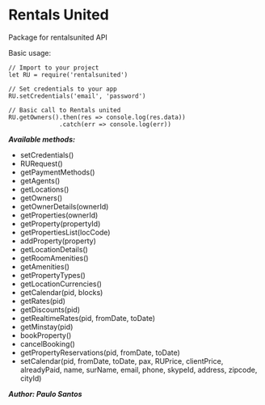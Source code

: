 # Rentals United
Package for rentalsunited API

Basic usage:
```
// Import to your project
let RU = require('rentalsunited')

// Set credentials to your app
RU.setCredentials('email', 'password')

// Basic call to Rentals united
RU.getOwners().then(res => console.log(res.data))
              .catch(err => console.log(err))

```

***Available methods:***
- setCredentials()
- RURequest()
- getPaymentMethods()
- getAgents()
- getLocations()
- getOwners()
- getOwnerDetails(ownerId)
- getProperties(ownerId)
- getProperty(propertyId)
- getPropertiesList(locCode)
- addProperty(property)
- getLocationDetails()
- getRoomAmenities()
- getAmenities()
- getPropertyTypes()
- getLocationCurrencies()
- getCalendar(pid, blocks)
- getRates(pid)
- getDiscounts(pid)
- getRealtimeRates(pid, fromDate, toDate)
- getMinstay(pid)
- bookProperty()
- cancelBooking()
- getPropertyReservations(pid, fromDate, toDate)
- setCalendar(pid, fromDate, toDate, pax, RUPrice, clientPrice, alreadyPaid, name, surName, email, phone, skypeId, address, zipcode, cityId)


***Author: Paulo Santos***
